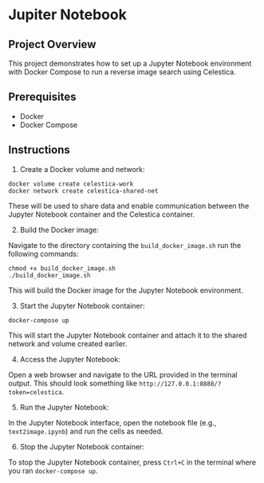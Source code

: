 # Jupiter Notebook

## Project Overview

This project demonstrates how to set up a Jupyter Notebook environment with Docker Compose to run a reverse image search using Celestica.

## Prerequisites

- Docker
- Docker Compose

## Instructions

1. Create a Docker volume and network:

```
docker volume create celestica-work
docker network create celestica-shared-net
```

These will be used to share data and enable communication between the Jupyter Notebook container and the Celestica container.

2. Build the Docker image:

Navigate to the directory containing the `build_docker_image.sh` run the following commands:

```
chmod +x build_docker_image.sh
./build_docker_image.sh
```

This will build the Docker image for the Jupyter Notebook environment.

3. Start the Jupyter Notebook container:

```
docker-compose up
```

This will start the Jupyter Notebook container and attach it to the shared network and volume created earlier.

4. Access the Jupyter Notebook:

Open a web browser and navigate to the URL provided in the terminal output. This should look something like `http://127.0.0.1:8888/?token=celestica`.

5. Run the Jupyter Notebook:

In the Jupyter Notebook interface, open the notebook file (e.g., `text2image.ipynb`) and run the cells as needed.

6. Stop the Jupyter Notebook container:

To stop the Jupyter Notebook container, press `Ctrl+C` in the terminal where you ran `docker-compose up`.
